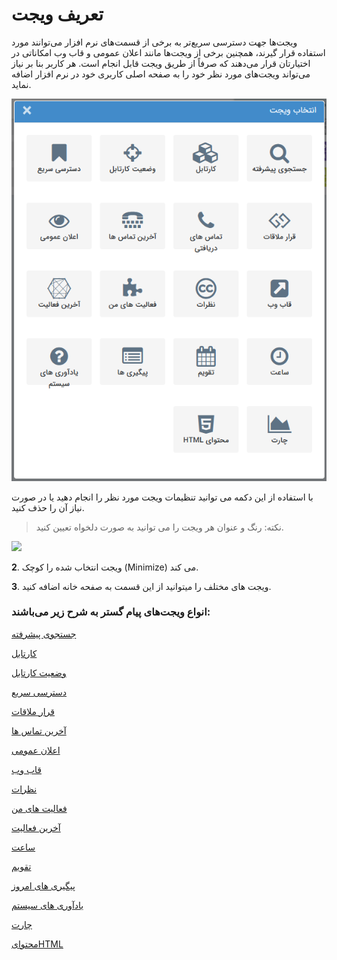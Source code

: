 # تعریف ویجت‌

ویجت‌ها جهت دسترسی سریع‌تر به برخی از قسمت‌های نرم افزار می‌توانند مورد استفاده قرار گیرند، همچنین برخی از ویجت‌ها مانند اعلان عمومی و قاب وب امکاناتی در اختیارتان قرار می‌دهند که صرفاً از طریق ویجت قابل انجام است.  هر کاربر بنا بر نیاز می‌تواند ویجت‌های مورد نظر خود را به صفحه اصلی کاربری خود در نرم افزار اضافه نماید.

![](widget.png)

با استفاده از این دکمه می توانید تنظیمات ویجت مورد نظر را انجام دهید یا در صورت نیاز آن را حذف کنید.

> نکته: رنگ و عنوان هر ویجت را می توانید به صورت دلخواه تعیین کنید.

![](6.jpg)

**2**. ویجت انتخاب شده را کوچک (Minimize) می کند.

**3**. ویجت های مختلف را میتوانید از این قسمت  به صفحه خانه اضافه کنید.

### انواع ویجت‌های پیام گستر به شرح زیر می‌باشند:

[جستجوی پیشرفته](https://github.com/1stco/PayamGostarDocs/tree/master/help2.5.4/home/widget/Advanced-search/Advanced-search.md)

[کارتابل](https://github.com/1stco/PayamGostarDocs/tree/master/help2.5.4/home/widget/Cardboard/Cardboard.md)

[وضعیت کارتابل](https://github.com/1stco/PayamGostarDocs/tree/master/help2.5.4/home/widget/Cartel-tatus/Cartel-tatus.md)

[دسترسی سریع](https://github.com/1stco/PayamGostarDocs/tree/master/help2.5.4/home/widget/quick-access/quick-access.md)

[قرار ملاقات](https://github.com/1stco/PayamGostarDocs/tree/master/help2.5.4/home/widget/Meeting-widget/Meeting-widget.md)

[آخرین تماس ها](https://github.com/1stco/PayamGostarDocs/tree/master/help2.5.4/home/widget/Last-calls/Last-calls.md)

[اعلان عمومی](https://github.com/1stco/PayamGostarDocs/tree/master/help2.5.4/home/widget/Public-announcement/Public-announcement.md)

[قاب وب](https://github.com/1stco/PayamGostarDocs/tree/master/help2.5.4/home/widget/Web-frame/Web-frame.md)

[نظرات](https://github.com/1stco/PayamGostarDocs/tree/master/help2.5.4/home/widget/Comments/Comments.md)

[فعالیت های من](https://github.com/1stco/PayamGostarDocs/tree/master/help2.5.4/home/widget/My-activities/My-activities.md)

[آخرین فعالیت](https://github.com/1stco/PayamGostarDocs/tree/master/help2.5.4/home/widget/The-latest-activity/The-latest-activity.md)

[ساعت](https://github.com/1stco/PayamGostarDocs/tree/master/help2.5.4/home/widget/watch/watch.md)

[تقویم](https://github.com/1stco/PayamGostarDocs/tree/master/help2.5.4/home/widget/Calendar/Calendar.md)

[پیگیری های امروز](https://github.com/1stco/PayamGostarDocs/tree/master/help2.5.4/home/widget/Follow-up-today/Follow-up-today.md)

[یادآوری های سیستم](https://github.com/1stco/PayamGostarDocs/tree/master/help2.5.4/home/widget/System-reminders/System-reminders.md)

[چارت](https://github.com/1stco/PayamGostarDocs/tree/master/help2.5.4/home/widget/Chart/Chart.md)

[محتوایHTML](https://github.com/1stco/PayamGostarDocs/tree/master/help2.5.4/home/widget/Html-content/Html-content.md)
